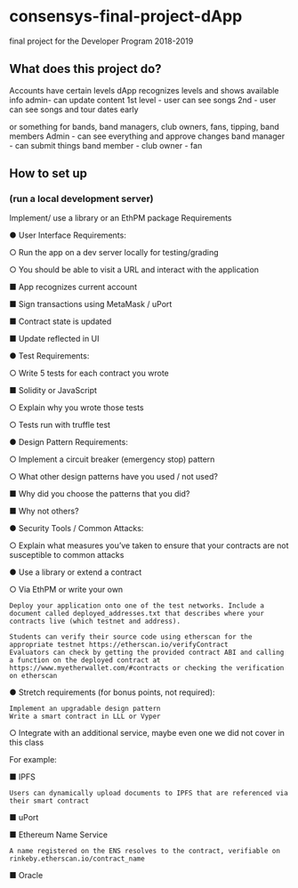 # consensys-final-project-dApp
final project for the Developer Program 2018-2019
## What does this project do?
Accounts have certain levels
dApp recognizes levels and shows available info
admin- can update content
1st level - user can see songs
2nd - user can see songs and tour dates early

or something for bands, band managers, club owners, fans, tipping, band members
Admin - can see everything and approve changes
band manager - can submit things
band member -
club owner -
fan

## How to set up
### (run a local development server)
Implement/ use a library or an EthPM package 
Requirements

●          User Interface Requirements:

○          Run the app on a dev server locally for testing/grading

○          You should be able to visit a URL and interact with the application

■          App recognizes current account

■          Sign transactions using MetaMask / uPort

■          Contract state is updated

■          Update reflected in UI

 

●          Test Requirements:

○          Write 5 tests for each contract you wrote

■          Solidity or JavaScript

○          Explain why you wrote those tests

○          Tests run with truffle test

 

●          Design Pattern Requirements:

○          Implement a circuit breaker (emergency stop) pattern

○          What other design patterns have you used / not used?

■          Why did you choose the patterns that you did?

■          Why not others?

 

●          Security Tools / Common Attacks:

○          Explain what measures you’ve taken to ensure that your contracts are not susceptible to common attacks

 

●          Use a library or extend a contract

○          Via EthPM or write your own

 

    Deploy your application onto one of the test networks. Include a document called deployed_addresses.txt that describes where your contracts live (which testnet and address).

    Students can verify their source code using etherscan for the appropriate testnet https://etherscan.io/verifyContract 
    Evaluators can check by getting the provided contract ABI and calling a function on the deployed contract at https://www.myetherwallet.com/#contracts or checking the verification on etherscan

●          Stretch requirements (for bonus points, not required):

    Implement an upgradable design pattern
    Write a smart contract in LLL or Vyper

○          Integrate with an additional service, maybe even one we did not cover in this class

For example:

■      IPFS

    Users can dynamically upload documents to IPFS that are referenced via their smart contract

■      uPort

■      Ethereum Name Service

    A name registered on the ENS resolves to the contract, verifiable on rinkeby.etherscan.io/contract_name

■      Oracle
